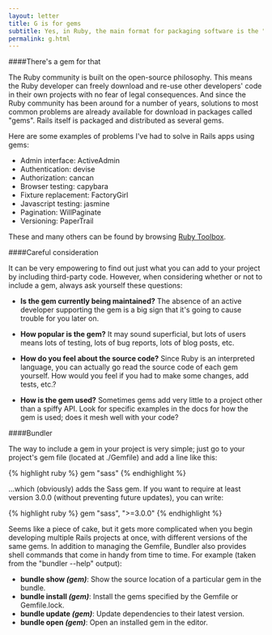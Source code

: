 ```yaml
---
layout: letter
title: G is for gems
subtitle: Yes, in Ruby, the main format for packaging software is the "gem". Seriously.
permalink: g.html
---
```


####There's a gem for that

The Ruby community is built on the open-source philosophy. This means
the Ruby developer can freely download and re-use other developers' code
in their own projects with no fear of legal consequences. And since the
Ruby community has been around for a number of years, solutions to most
common problems are already available for download in packages called
"gems". Rails itself is packaged and distributed as several gems. 

Here are some examples of problems I've had to solve in Rails apps using gems:

- Admin interface: ActiveAdmin
- Authentication: devise
- Authorization: cancan
- Browser testing: capybara
- Fixture replacement: FactoryGirl
- Javascript testing: jasmine
- Pagination: WillPaginate
- Versioning: PaperTrail

These and many others can be found by browsing [Ruby
Toolbox](http://www.ruby-toolbox.com).

####Careful consideration

It can be very empowering to find out just what you can add to
your project by including third-party code. However, when considering
whether or not to include a gem, always ask yourself these
questions:

- **Is the gem currently being maintained?** The absence of an active developer supporting the gem is a big sign that it's going to cause
trouble for you later on.

- **How popular is the gem?** It may sound superficial, but lots of
  users means lots of testing, lots of bug reports, lots of blog posts,
etc.

- **How do you feel about the source code?** Since Ruby is an
  interpreted language, you can actually go read the source code of each
gem yourself. How would you feel if you had to make some changes, add tests,
etc.? 

- **How is the gem used?** Sometimes gems add very little to a project
  other than a spiffy API. Look for specific examples in the docs for
how the gem is used; does it mesh well with your code?

####Bundler

The way to include a gem in your project is very simple; just go to your
project's gem file (located at ./Gemfile) and add a line like this:

{% highlight ruby %}
  gem "sass"
{% endhighlight %}

...which (obviously) adds the Sass gem. If you want to require at least
version 3.0.0 (without preventing future updates), you can write:

{% highlight ruby %}
  gem "sass", ">=3.0.0"
{% endhighlight %}

Seems like a piece of cake, but it gets more complicated when you begin developing multiple Rails projects
at once, with different versions of the same gems. In addition to managing the Gemfile, Bundler also provides shell commands that come in handy from time to time. For example (taken from the "bundler --help" output):

- __bundle show _(gem)___: Show the source location of a particular gem
  in the bundle.
- __bundle install _(gem)___: Install the gems specified by the Gemfile
  or Gemfile.lock.
- __bundle update _(gem)___: Update dependencies to their latest
  version.
- __bundle open _(gem)___: Open an installed gem in the editor.




